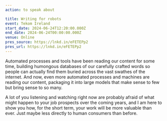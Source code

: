 ```yaml
---
action: to speak about

title: Writing for robots
event: Tekom Ireland
start_date: 2024-06-24T12:20:00.000Z
end_date: 2024-06-24T00:00:00.000Z
venue: Online
pres_source: https://lnkd.in/eFETEPp2
pres_url: https://lnkd.in/eFETEPp2
---
```


Automated processes and tools have been reading our content for some time, building humongous databases of our carefully crafted words so people can actually find them buried across the vast swathes of the internet.
And now, even more automated processes and machines are reading our content, packaging it into large models that make sense to few but bring sense to so many.

A lot of you listening and watching right now are probably afraid of what might happen to your job prospects over the coming years, and I am here to show you how, for the short term, your work will be more valuable than ever. Just maybe less directly to human consumers than before.